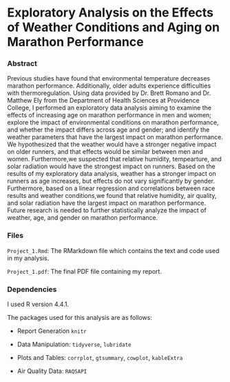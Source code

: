 # Exploratory Analysis on the Effects of Weather Conditions and Aging on Marathon Performance


### Abstract

Previous studies have found that environmental temperature decreases marathon performance. Additionally, older adults experience difficulties with thermoregulation. Using data provided by Dr. Brett Romano and Dr. Matthew Ely from the Department of Health Sciences at Providence College, I performed an exploratory data analysis aiming to examine the effects of increasing age on marathon performance in men and women; explore the impact of environmental conditions on marathon performance, and whether the impact differs across age and gender; and identify the weather parameters that have the largest impact on marathon performance. We hypothesized that the weather would have a stronger negative impact on older runners, and that effects would be similar between men and women. Furthermore,we suspected that relative humidity, tempearture, and solar radiation would have the strongest impact on runners. Based on the results of my exploratory data analysis, weather has a stronger impact on runners as age increases, but effects do not vary significantly by gender. Furthermore, based on a linear regression and correlations between race results and weather conditions,we found that relative humidity, air quality, and solar radiation have the largest impact on marathon performance. Future research is needed to further statistically analyze the impact of weather, age, and gender on marathon performance. 

### Files
`Project_1.Rmd`: The RMarkdown file which contains the text and code used in my analysis. 

`Project_1.pdf`: The final PDF file containing my report.

### Dependencies

I used R version 4.4.1.

The packages used for this analysis are as follows: 

- Report Generation `knitr` 

- Data Manipulation: `tidyverse`, `lubridate`

- Plots and Tables: `corrplot`, `gtsummary`, `cowplot`, `kableExtra`

- Air Quality Data: `RAQSAPI`
